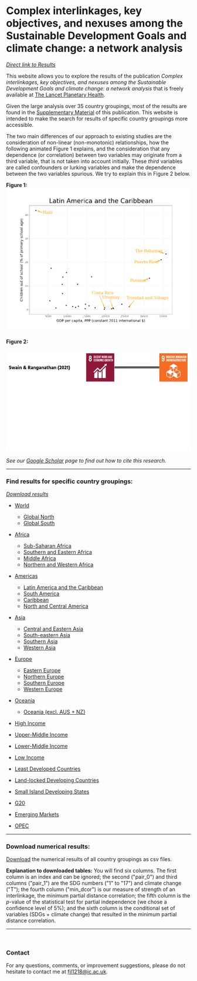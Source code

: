 # Complex interlinkages, key objectives, and nexuses among the Sustainable Development Goals and climate change: a network analysis

_[Direct link to Results](#results)_

This website allows you to explore the results of the publication *Complex interlinkages, key objectives, and nexuses among the Sustainable Development Goals and climate change: a network analysis* that is freely available at [The Lancet Planetary Health](https://www.thelancet.com/journals/lanplh/article/PIIS2542-5196(22)00070-5/fulltext).

Given the large analysis over 35 country groupings, most of the results are found in the [Supplementary Material](https://www.thelancet.com/journals/lanplh/article/PIIS2542-5196(22)00070-5/fulltext#supplementaryMaterial) of this publication. This website is intended to make the search for results of specific country groupings more accessible.

The two main differences of our approach to existing studies are the consideration of non-linear (non-monotonic) relationships, how the following animated Figure 1 explains, and the consideration that any dependence (or correlation) between two variables may originate from a third variable, that is not taken into account initially. These _third_ variables are called confounders or lurking variables and make the dependence between the two variables spurious. We try to explain this in Figure 2 below.

**Figure 1:**
<img src="Figure_1.gif">

**Figure 2:**

<img src="Confounders.gif">

_See our [Google Scholar](https://scholar.google.com/scholar?hl=en&as_sdt=0%2C5&q=Complex+interlinkages%2C+key+objectives%2C+and+nexuses+among+the+Sustainable+Development+Goals+and+climate+change%3A+a+network+analysis&btnG=) page to find out how to cite this research._

---

<h3 id="results">Find results for specific country groupings:</h3>

_[Download results](#download)_

- [World](https://felix-laumann.github.io/SDG-networks/Results/World/World.html)
    - [Global North](https://felix-laumann.github.io/SDG-networks/Results/Global_North/Global_North.html)
    - [Global South](https://felix-laumann.github.io/SDG-networks/Results/Global_South/Global_South.html)

- [Africa](https://felix-laumann.github.io/SDG-networks/Results/Africa/Africa.html)
    - [Sub-Saharan Africa](https://felix-laumann.github.io/SDG-networks/Results/Sub-Saharan_Africa/Sub-Saharan_Africa.html)
    - [Southern and Eastern Africa](https://felix-laumann.github.io/SDG-networks/Results/Southern_and_Eastern_Africa/Southern_and_Eastern_Africa.html)
    - [Middle Africa](https://felix-laumann.github.io/SDG-networks/Results/Middle_Africa/Middle_Africa.html)
    - [Northern and Western Africa](https://felix-laumann.github.io/SDG-networks/Results/Northern_and_Western_Africa/Northern_and_Western_Africa.html)

- [Americas](https://felix-laumann.github.io/SDG-networks/Results/Americas/Americas.html) 
    - [Latin America and the Caribbean](https://felix-laumann.github.io/SDG-networks/Results/Latin_America_and_the_Caribbean/Latin_America_and_the_Caribbean.html)
    - [South America](https://felix-laumann.github.io/SDG-networks/Results/South_America/South_America.html)
    - [Caribbean](https://felix-laumann.github.io/SDG-networks/Results/Caribbean/Caribbean.html)
    - [North and Central America](https://felix-laumann.github.io/SDG-networks/Results/North_and_Central_America/North_and_Central_America.html)
    
- [Asia](https://felix-laumann.github.io/SDG-networks/Results/Asia/Asia.html)
    - [Central and Eastern Asia](https://felix-laumann.github.io/SDG-networks/Results/Central_and_Eastern_Asia/Central_and_Eastern_Asia.html)
    - [South-eastern Asia](https://felix-laumann.github.io/SDG-networks/Results/South-eastern_Asia/South-eastern_Asia.html)
    - [Southern Asia](https://felix-laumann.github.io/SDG-networks/Results/Southern_Asia/Southern_Asia.html)
    - [Western Asia](https://felix-laumann.github.io/SDG-networks/Results/Western_Asia/Western_Asia.html)
    
- [Europe](https://felix-laumann.github.io/SDG-networks/Results/Europe/Europe.html)
    - [Eastern Europe](https://felix-laumann.github.io/SDG-networks/Results/Eastern_Europe/Eastern_Europe.html)
    - [Northern Europe](https://felix-laumann.github.io/SDG-networks/Results/Northern_Europe/Northern_Europe.html)
    - [Southern Europe](https://felix-laumann.github.io/SDG-networks/Results/Southern_Europe/Southern_Europe.html)
    - [Western Europe](https://felix-laumann.github.io/SDG-networks/Results/Western_Europe/Western_Europe.html)

- [Oceania](https://felix-laumann.github.io/SDG-networks/Results/Oceania/Oceania.html)
    - [Oceania (excl. AUS + NZ)](https://felix-laumann.github.io/SDG-networks/Results/Oceania_(excl._AUS_+_NZ)/Oceania_(excl._AUS_+_NZ).html)

- [High Income](https://felix-laumann.github.io/SDG-networks/Results/High_Income/High_Income.html)
- [Upper-Middle Income](https://felix-laumann.github.io/SDG-networks/Results/Upper-Middle_Income/Upper-Middle_Income.html)
- [Lower-Middle Income](https://felix-laumann.github.io/SDG-networks/Results/Lower-Middle_Income/Lower-Middle_Income.html)
- [Low Income](https://felix-laumann.github.io/SDG-networks/Results/Low_Income/Low_Income.html)

- [Least Developed Countries](https://felix-laumann.github.io/SDG-networks/Results/Least_Developed_Countries_(LDC)/Least_Developed_Countries_(LDC).html)
- [Land-locked Developing Countries](https://felix-laumann.github.io/SDG-networks/Results/Land_Locked_Developing_Countries_(LLDC)/Land_Locked_Developing_Countries_(LLDC).html)
- [Small Island Developing States](https://felix-laumann.github.io/SDG-networks/Results/Small_Island_Developing_States_(SIDS)/Small_Island_Developing_States_(SIDS).html)
- [G20](https://felix-laumann.github.io/SDG-networks/Results/G20/G20.html)
- [Emerging Markets](https://felix-laumann.github.io/SDG-networks/Results/Emerging_Markets/Emerging_Markets.html)
- [OPEC](https://felix-laumann.github.io/SDG-networks/Results/OPEC/OPEC.html)


---

<h3 id="download">Download numerical results:</h3>

[Download](https://minhaskamal.github.io/DownGit/#/home?url=https://github.com/felix-laumann/SDG-networks/tree/gh-pages/Results/csv) the numerical results of all country groupings as csv files. 

**Explanation to downloaded tables:** You will find six columns. The first column is an index and can be ignored; the second ("pair_0") and third columns ("pair_1") are the SDG numbers ("1" to "17") and climate change ("T"); the fourth column ("min_dcor") is our measure of strength of an interlinkage, the minimum partial distance correlation; the fifth column is the *p*-value of the statistical test for partial independence (we chose a confidence level of 5%); and the sixth column is the conditional set of variables (SDGs + climate change) that resulted in the minimum partial distance correlation.

---





<br>


### Contact

For any questions, comments, or improvement suggestions, please do not hesitate to contact me at [fjl1218@ic.ac.uk](mailto:fjl1218@ic.ac.uk).

